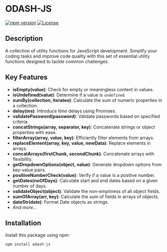 # ODASH-JS

<!-- ![Your Package Logo](https://your-logo-url.com) *(Optional: If you have a logo)* -->

[![npm version](https://badge.fury.io/js/your-package-name.svg)](https://badge.fury.io/js/your-package-name)
[![License](https://img.shields.io/badge/license-MIT-blue.svg)](https://github.com/your-username/your-package-name/blob/main/LICENSE)

## Description

A collection of utility functions for JavaScript development. Simplify your coding tasks and improve code quality with this set of essential utility functions designed to tackle common challenges.

## Key Features

- **isEmpty(value)**: Check for empty or meaningless content in values.
- **isUndefined(value)**: Determine if a value is `undefined`.
- **sumBy(collection, iteratee)**: Calculate the sum of numeric properties in a collection.
- **delay(ms)**: Introduce time delays using Promises.
- **validatePassword(password)**: Validate passwords based on specified criteria.
- **concatStrings(array, separator, key)**: Concatenate strings or object properties with ease.
- **filterArray(array, value, key)**: Efficiently filter elements from arrays.
- **replaceElement(array, key, value, newData)**: Replace elements in arrays.
- **concatArrays(firstChunk, secondChunk)**: Concatenate arrays with flexibility.
- **getDropdownOptions(object, value)**: Generate dropdown options from key-value pairs.
- **positiveNumberCheck(value)**: Verify if a value is a positive number.
- **getDates(noOfDays)**: Calculate start and end dates based on a given number of days.
- **validateObject(object)**: Validate the non-emptiness of all object fields.
- **sumOfArray(arr, key)**: Calculate the sum of fields in arrays of objects.
- **dateStr(date)**: Format Date objects as strings.
- *And more...*

## Installation

Install this package using npm:

```bash
npm install odash-js
